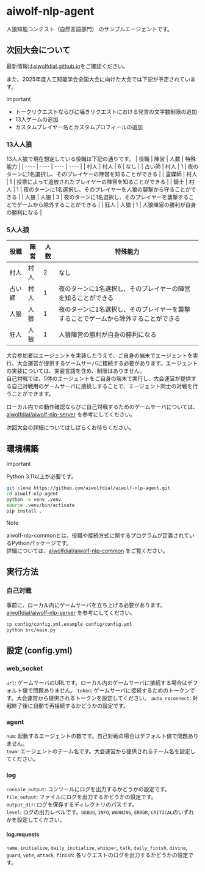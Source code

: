 # aiwolf-nlp-agent

人狼知能コンテスト（自然言語部門） のサンプルエージェントです。

## 次回大会について
最新情報は[aiwolfdial.github.io](https://aiwolfdial.github.io/aiwolf-nlp/)をご確認ください。

また、2025年度人工知能学会全国大会に向けた大会では下記が予定されています。

> [!IMPORTANT]
> - トークリクエストならびに囁きリクエストにおける発言の文字数制限の追加
> - 13人ゲームの追加
> - カスタムプレイヤー名とカスタムプロフィールの追加

### 13人人狼
13人人狼で現在想定している役職は下記の通りです。
| 役職 | 陣営 | 人数 | 特殊能力 |
| ---- | ---- | ---- | ---- |
| 村人 | 村人 | 6 | なし |
| 占い師 | 村人 | 1 | 夜のターンに1名選択し、そのプレイヤーの陣営を知ることができる |
| 霊媒師 | 村人 | 1 | 投票によって追放されたプレイヤーの陣営を知ることができる |
| 騎士 | 村人 | 1 | 夜のターンに1名選択し、そのプレイヤーを人狼の襲撃から守ることができる |
| 人狼 | 人狼 | 3 | 夜のターンに1名選択し、そのプレイヤーを襲撃することでゲームから除外することができる |
| 狂人 | 人狼 | 1 | 人狼陣営の勝利が自身の勝利になる |

### 5人人狼
| 役職 | 陣営 | 人数 | 特殊能力 |
| ---- | ---- | ---- | ---- |
| 村人 | 村人 | 2 | なし |
| 占い師 | 村人 | 1 | 夜のターンに1名選択し、そのプレイヤーの陣営を知ることができる |
| 人狼 | 人狼 | 1 | 夜のターンに1名選択し、そのプレイヤーを襲撃することでゲームから除外することができる |
| 狂人 | 人狼 | 1 | 人狼陣営の勝利が自身の勝利になる |

大会参加者はエージェントを実装したうえで、ご自身の端末でエージェントを実行、大会運営が提供するゲームサーバに接続する必要があります。エージェントの実装については、実装言語を含め、制限はありません。  
自己対戦では、5体のエージェントをご自身の端末で実行し、大会運営が提供する自己対戦用のゲームサーバに接続しすることで、エージェント同士の対戦を行うことができます。

ローカル内での動作確認ならびに自己対戦するためのゲームサーバについては、[aiwolfdial/aiwolf-nlp-server](https://github.com/aiwolfdial/aiwolf-nlp-server) を参考にしてください。

次回大会の詳細についてはしばらくお待ちください。

## 環境構築

> [!IMPORTANT]
> Python 3.11以上が必要です。

```bash
git clone https://github.com/aiwolfdial/aiwolf-nlp-agent.git
cd aiwolf-nlp-agent
python -m venv .venv
source .venv/bin/activate
pip install .
```

> [!NOTE]
> aiwolf-nlp-commonとは、役職や接続方式に関するプログラムが定義されているPythonパッケージです。  
> 詳細については、[aiwolfdial/aiwolf-nlp-common](https://github.com/aiwolfdial/aiwolf-nlp-common) をご覧ください。

## 実行方法

### 自己対戦

事前に、ローカル内にゲームサーバを立ち上げる必要があります。  
[aiwolfdial/aiwolf-nlp-server](https://github.com/aiwolfdial/aiwolf-nlp-server) を参考にしてください。

```bash
cp config/config.yml.example config/config.yml
python src/main.py
```

## 設定 (config.yml)

### web_socket

`url`: ゲームサーバのURLです。ローカル内のゲームサーバに接続する場合はデフォルト値で問題ありません。
`token`: ゲームサーバに接続するためのトークンです。大会運営から提供されるトークンを設定してください。
`auto_reconnect`: 対戦終了後に自動で再接続するかどうかの設定です。

### agent

`num`: 起動するエージェントの数です。自己対戦の場合はデフォルト値で問題ありません。  
`team`: エージェントのチーム名です。大会運営から提供されるチーム名を設定してください。

### log

`console_output`: コンソールにログを出力するかどうかの設定です。  
`file_output`: ファイルにログを出力するかどうかの設定です。  
`output_dir`: ログを保存するディレクトリのパスです。  
`level`: ログの出力レベルです。`DEBUG`, `INFO`, `WARNING`, `ERROR`, `CRITICAL`のいずれかを設定してください。

#### log.requests

`name`, `initialize`, `daily_initialize`, `whisper`, `talk`, `daily_finish`, `divine`, `guard`, `vote`, `attack`, `finish`: 各リクエストのログを出力するかどうかの設定です。
